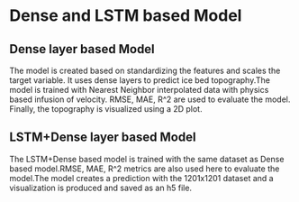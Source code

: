 # **Dense and LSTM based Model**
## Dense layer based Model

The model is created based on standardizing the features and scales the target variable. It uses dense layers to predict ice bed topography.The model is trained with Nearest Neighbor interpolated data with physics based infusion of velocity. RMSE, MAE, R^2 are used to evaluate the model. Finally, the topography is visualized using a 2D plot. 


## LSTM+Dense layer based Model

The LSTM+Dense based model is trained with the same dataset as Dense based model.RMSE, MAE, R^2 metrics are also used here to evaluate the model.The model creates a prediction with the 1201x1201 dataset and a visualization is produced and saved as an h5 file. 





